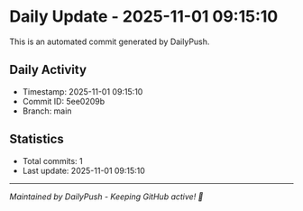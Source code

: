 # Daily Update - 2025-11-01 09:15:10

This is an automated commit generated by DailyPush.

## Daily Activity
- Timestamp: 2025-11-01 09:15:10
- Commit ID: 5ee0209b
- Branch: main

## Statistics
- Total commits: 1
- Last update: 2025-11-01 09:15:10

---
*Maintained by DailyPush - Keeping GitHub active! 🚀*
